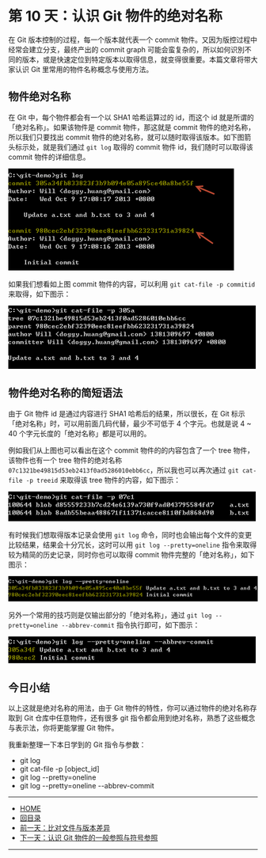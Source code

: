 第 10 天：认识 Git 物件的绝对名称
=================================================

在 Git 版本控制的过程，每一个版本就代表一个 commit 物件。又因为版控过程中经常会建立分支，最终产出的 commit graph 可能会蛮复杂的，所以如何识別不同的版本，或是快速定位到特定版本以取得信息，就变得很重要。本篇文章将带大家认识 Git 里常用的物件名称概念与使用方法。

物件绝对名称
------------

在 Git 中，每个物件都会有一个以 SHA1 哈希运算过的 id，而这个 id 就是所谓的「绝对名称」。如果该物件是 commit 物件，那这就是 commit 物件的绝对名称，所以我们只要找出 commit 物件的绝对名称，就可以随时取得该版本。如下图箭头标示处，就是我们通过 `git log` 取得的 commit 物件 id，我们随时可以取得该 commit 物件的详细信息。

![image](figures/10/01.png)

如果我们想看如上图 commit 物件的内容，可以利用 `git cat-file -p commitid` 来取得，如下图示：

![image](figures/10/02.png)

物件绝对名称的简短语法
---------------------

由于 Git 物件 id 是通过内容进行 SHA1 哈希后的结果，所以很长，在 Git 标示「绝对名称」时，可以用前面几码代替，最少不可低于 4 个字元。也就是说 4 ~ 40 个字元长度的「绝对名称」都是可以用的。

例如我们从上图也可以看出在这个 commit 物件的的内容包含了一个 tree 物件，该物件也有一个 tree 物件的绝对名称 `07c1321be49815d53eb2413f0ad5286010ebb6cc`，所以我也可以再次通过 `git cat-file -p treeid` 来取得该 tree 物件的内容，如下图示：

![image](figures/10/03.png)

有时候我们想取得版本记录会使用 `git log` 命令，同时也会输出每个文件的变更比较结果，结果会十分冗长，这时可以用 `git log --pretty=oneline` 指令来取得较为精简的历史记录，同时你也可以取得 commit 物件完整的「绝对名称」，如下图示：

![image](figures/10/04.png)

另外一个常用的技巧则是仅输出部分的「绝对名称」，通过 `git log --pretty=oneline --abbrev-commit` 指令执行即可，如下图示：

![image](figures/10/05.png)


今日小结
-------

以上这就是绝对名称的用法，由于 Git 物件的特性，你可以通过物件的绝对名称存取到 Git 仓库中任意物件，还有很多 git 指令都会用到绝对名称，熟悉了这些概念与表示法，你将更能掌握 Git 物件。

我重新整理一下本日学到的 Git 指令与参数：

* git log
* git cat-file -p [object_id]
* git log --pretty=oneline
* git log --pretty=oneline --abbrev-commit



-------
* [HOME](../README.md)
* [回目录](README.md)
* [前一天：比对文件与版本差异](09.md)
* [下一天：认识 Git 物件的一般参照与符号参照](11.md)

-------


